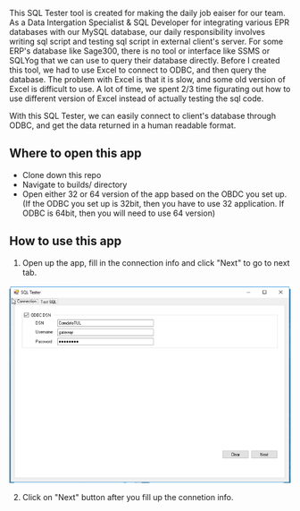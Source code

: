This SQL Tester tool is created for making the daily job eaiser for our team. As a Data Intergation Specialist & SQL Developer for integrating various EPR databases with our MySQL database, our daily responsibility involves writing sql script and testing sql script in  external client's server. For some ERP's database like Sage300, there is no tool or interface like SSMS or SQLYog that we can use to query their database directly. Before I created this tool, we had to use Excel to connect to ODBC, and then query the database. The problem with Excel is that it is slow, and some old version of Excel is difficult to use. A lot of time, we spent 2/3 time figurating out how to use different version of Excel instead of actually testing the sql code.

With this SQL Tester, we can easily connect to client's database through ODBC, and get the data returned in a human readable format.

## Where to open this app
- Clone down this repo
- Navigate to builds/ directory
- Open either 32 or 64 version of the app based on the OBDC you set up. (If the ODBC you set up is 32bit, then you have to use 32 application. If ODBC is 64bit, then you will need to use 64 version)

## How to use this app
1. Open up the app, fill in the connection info and click "Next" to go to next tab.

![Connection Page](https://raw.githubusercontent.com/jeffreychen2016/SQLTester/master/imgs/SQLTester1.PNG)

2. Click on "Next" button after you fill up the connetion info.